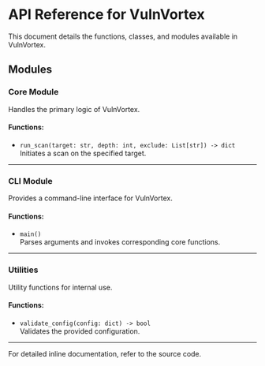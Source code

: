 # API Reference for VulnVortex

This document details the functions, classes, and modules available in VulnVortex.

## **Modules**

### **Core Module**
Handles the primary logic of VulnVortex.

#### Functions:
- `run_scan(target: str, depth: int, exclude: List[str]) -> dict`  
  Initiates a scan on the specified target.

---

### **CLI Module**
Provides a command-line interface for VulnVortex.

#### Functions:
- `main()`  
  Parses arguments and invokes corresponding core functions.

---

### **Utilities**
Utility functions for internal use.

#### Functions:
- `validate_config(config: dict) -> bool`  
  Validates the provided configuration.

---

For detailed inline documentation, refer to the source code.
